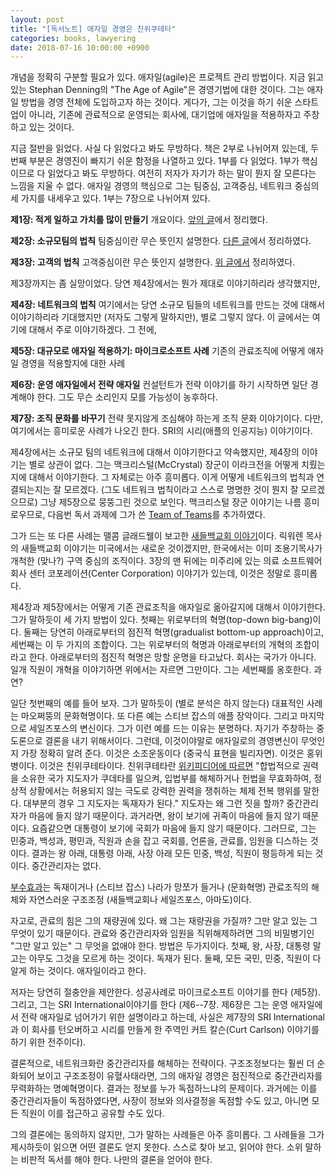 ```yaml
---
layout: post
title: "[독서노트] 애자일 경영은 친위쿠테타"
categories: books, lawyering
date: 2018-07-16 10:00:00 +0900
---
```


개념을 정확히 구분할 필요가 있다. 애자일(agile)은 프로젝트 관리 방법이다. 지금 읽고 있는 Stephan Denning의 "The Age of Agile"은 경영기법에 대한 것이다. 그는 애자일 방법을 경영 전체에 도입하고자 하는 것이다. 게다가, 그는 이것을 하기 쉬운 스타트업이 아니라, 기존에 관료적으로 운영되는 회사에, 대기업에 애자일을 적용하자고 주창하고 있는 것이다.

지금 절반을 읽었다. 사실 다 읽었다고 봐도 무방하다. 책은 2부로 나뉘어져 있는데, 두번째 부분은 경영진이 빠지기 쉬운 함정을 나열하고 있다. 1부를 다 읽었다. 1부가 핵심이므로 다 읽었다고 봐도 무방하다. 여전히 저자가 자기가 하는 말이 뭔지 잘 모른다는 느낌을 지울 수 없다. 애자일 경영의 핵심으로 그는 팀중심, 고객중심, 네트워크 중심의 세 가지를 내세우고 있다. 1부는 7장으로 나뉘어져 있다.

**제1장: 적게 일하고 가치를 많이 만들기** 개요이다. [앞의 글](/blog/2018/07/age-of-agile.html)에서 정리했다.

**제2장: 소규모팀의 법칙** 팀중심이란 무슨 뜻인지 설명한다. [다른 글](/blog/2018/07/agile-2.html)에서 정리하였다.

**제3장: 고객의 법칙** 고객중심이란 무슨 뜻인지 설명한다. [위 글에서](/blog/2018/07/agile-2.html) 정리하였다.

제3장까지는 좀 실망이었다. 당연 제4장에서는 뭔가 제대로 이야기하리라 생각했지만,

**제4장: 네트워크의 법칙** 여기에서는 당연 소규모 팀들의 네트워크를 만드는 것에 대해서 이야기하리라 기대했지만 (저자도 그렇게 말하지만), 별로 그렇지 않다. 이 글에서는 여기에 대해서 주로 이야기하겠다. 그 전에,

**제5장: 대규모로 애자일 적용하기: 마이크로소프트 사례** 기존의 관료조직에 어떻게 애자일 경영을 적용할지에 대한 사례

**제6장: 운영 애자일에서 전략 애자일** 컨설턴트가 전략 이야기를 하기 시작하면 일단 경계해야 한다. 그도 무슨 소리인지 모를 가능성이 농후하다. 

**제7장: 조직 문화를 바꾸기** 전략 못지않게 조심해야 하는게 조직 문화 이야기이다. 다만, 여기에서는 흥미로운 사례가 나오긴 한다. SRI의 시리(애플의 인공지능) 이야기이다.

제4장에서는 소규모 팀의 네트워크에 대해서 이야기한다고 약속했지만, 제4장의 이야기는 별로 상관이 없다. 그는 맥크리스털(McCrystal) 장군이 이라크전을 어떻게 치뤘는지에 대해서 이야기한다. 그 자체로는 아주 흥미롭다. 이게 어떻게 네트워크의 법칙과 연결되는지는 잘 모르겠다. (그도 네트워크 법칙이라고 스스로 명명한 것이 뭔지 잘 모르겠으므로) 그냥 제5장으로 뭉뚱그린 것으로 보인다. 맥크리스털 장군 이야기는 나름 흥미로우므로, 다음번 독서 과제에 그가 쓴 [Team of Teams](https://www.amazon.com/Team-Teams-Rules-Engagement-Complex-ebook/dp/B00KWG9OF4/ref=sr_1_2_twi_kin_2?ie=UTF8&qid=1531703675&sr=8-2&keywords=team+of+teams)를 추가하였다.

그가 드는 또 다른 사례는 맬콤 글래드웰이 보고한 [새들백교회 이야기](http://newyorker.com/magazine/2005/09/12/the-cellular-church)이다. 릭워렌 목사의 새들백교회 이야기는 미국에서는 새로운 것이겠지만, 한국에서는 이미 조용기목사가 개척한 (맞나?) 구역 중심의 조직이다. 3장의 맨 뒤에는 미주리에 있는 의료 소프트웨어 회사 센터 코포레이션(Center Corporation) 이야기가 있는데, 이것은 정말로 흥미롭다.

제4장과 제5장에서는 어떻게 기존 관료조직을 애자일로 옮아갈지에 대해서 이야기한다. 그가 말하듯이 세 가지 방법이 있다. 첫째는 위로부터의 혁명(top-down big-bang)이다. 둘째는 당연히 아래로부터의 점진적 혁명(gradualist bottom-up approach)이고, 세번째는 이 두 가지의 조합이다. 그는 위로부터의 혁명과 아래로부터의 개혁의 조합이라고 한다. 아래로부터의 점진적 혁명은 망할 운명을 타고났다. 회사는 국가가 아니다. 일개 직원이 개혁을 이야기하면 위에서는 자르면 그만이다. 그는 세번째를 옹호한다. 과연?

일단 첫번째의 예를 들어 보자. 그가 말하듯이 (별로 분석은 하지 않는다) 대표적인 사례는 마오쩌뚱의 문화혁명이다. 또 다른 예는 스티브 잡스의 애플 장악이다. 그리고 마지막으로 세일즈포스의 변신이다. 그가 이런 예를 드는 이유는 분명하다. 자기가 주창하는 중도론으로 결론을 내기 위해서이다. 그런데, 이것이야말로 애자일로의 경영변신이 무엇인지 가장 정확히 알려 준다. 이것은 소조운동이다 (중국식 표현을 빌리자면). 이것은 홍위병이다. 이것은 친위쿠테타이다. 친위쿠테타란 [위키피디어에 따르면](https://ko.wikipedia.org/wiki/%EC%B9%9C%EC%9C%84_%EC%BF%A0%EB%8D%B0%ED%83%80) "합법적으로 권력을 소유한 국가 지도자가 쿠데타를 일으켜, 입법부를 해체하거나 헌법을 무효화하여, 정상적 상황에서는 허용되지 않는 극도로 강력한 권력을 쟁취하는 체제 전복 행위를 말한다. 대부분의 경우 그 지도자는 독재자가 된다." 지도자는 왜 그런 짓을 할까? 중간관리자가 마음에 들지 않기 때문이다. 과거라면, 왕이 보기에 귀족이 마음에 들지 않기 때문이다. 요즘같으면 대통령이 보기에 국회가 마음에 들지 않기 때문이다. 그러므로, 그는 민중과, 백성과, 평민과, 직원과 손을 잡고 국회를, 언론을, 관료를, 임원을 디스하는 것이다. 결과는 왕 아래, 대통령 아래, 사장 아래 모든 민중, 백성, 직원이 평등하게 되는 것이다. 중간관리자는 없다.

[부수효과](https://en.wikipedia.org/wiki/Side_effect_(computer_science))는 독재이거나 (스티브 잡스) 나라가 망쪼가 들거나 (문화혁명) 관료조직의 해체와 자연스러운 구조조정 (새들백교회나 세일즈포스, 아마도)이다. 

자고로, 관료의 힘은 그의 재량권에 있다. 왜 그는 재량권을 가질까? 그만 알고 있는 그 무엇이 있기 때문이다. 관료와 중간관리자와 임원을 직위해제하려면 그의 비밀병기인 "그만 알고 있는" 그 무엇을 없애야 한다. 방법은 두가지이다. 첫째, 왕, 사장, 대통령 말고는 아무도 그것을 모르게 하는 것이다. 독재가 된다. 둘째, 모든 국민, 민중, 직원이 다 알게 하는 것이다. 애자일이라고 한다.

저자는 당연히 절충안을 제안한다. 성공사례로 마이크로소프트 이야기를 한다 (제5장). 그리고, 그는 SRI International이야기를 한다 (제6--7장. 제6장은 그는 운영 애자일에서 전략 애자일로 넘어가기 위한 설명이라고 하는데, 사실은 제7장의 SRI International과 이 회사를 턴오버하고 시리를 만들게 한 주역인 커트 칼슨(Curt Carlson) 이야기를 하기 위한 전주이다). 

결론적으로, 네트워크화란 중간관리자를 해체하는 전략이다. 구조조정보다는 훨씬 더 순화되어 보이고 구조조정이 유혈사태라면, 그의 애자일 경영은 점진적으로 중간관리자를 무력화하는 명예혁명이다. 결과는 정보를 누가 독점하느냐의 문제이다. 과거에는 이를 중간관리자들이 독점하였다면, 사장이 정보와 의사결정을 독점할 수도 있고, 아니면 모든 직원이 이를 접근하고 공유할 수도 있다.

그의 결론에는 동의하지 않지만, 그가 말하는 사례들은 아주 흥미롭다. 그 사례들을 그가 제시하듯이 읽으면 어떤 결론도 얻지 못한다. 스스로 찾아 보고, 읽어야 한다. 소위 말하는 비판적 독서를 해야 한다. 나만의 결론을 얻어야 한다.
